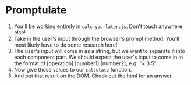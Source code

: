 # Promptulate

1. You'll be working entirely in `calc-you-later.js`. Don't touch anywhere else!
2. Take in the user's input through the browser's prompt method. You'll most likely have to do some research here!
3. The user's input will come in as a string, but we want to separate it into each component part. We should expect the user's input to come in in the format of [operation] [number1] [number2], e.g. "+ 3 5". 
4. Now give those values to our `calculate` function.
5. And put that result on the DOM. Check out the html for an answer.